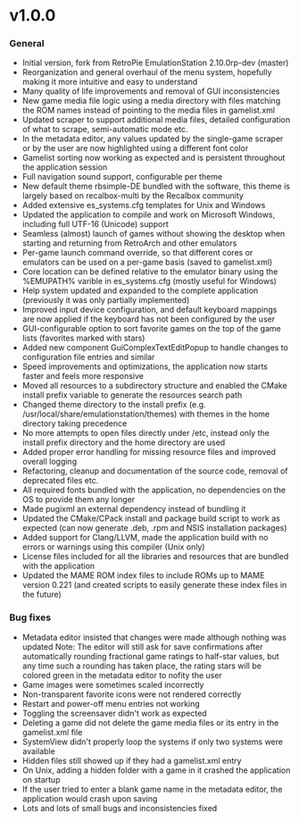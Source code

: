 v1.0.0
======

### General

* Initial version, fork from RetroPie EmulationStation 2.10.0rp-dev (master)
* Reorganization and general overhaul of the menu system, hopefully making it more intuitive and easy to understand
* Many quality of life improvements and removal of GUI inconsistencies
* New game media file logic using a media directory with files matching the ROM names instead of pointing to the media files in gamelist.xml
* Updated scraper to support additional media files, detailed configuration of what to scrape, semi-automatic mode etc.
* In the metadata editor, any values updated by the single-game scraper or by the user are now highlighted using a different font color
* Gamelist sorting now working as expected and is persistent throughout the application session
* Full navigation sound support, configurable per theme
* New default theme rbsimple-DE bundled with the software, this theme is largely based on recalbox-multi by the Recalbox community
* Added extensive es_systems.cfg templates for Unix and Windows
* Updated the application to compile and work on Microsoft Windows, including full UTF-16 (Unicode) support
* Seamless (almost) launch of games without showing the desktop when starting and returning from RetroArch and other emulators
* Per-game launch command override, so that different cores or emulators can be used on a per-game basis (saved to gamelist.xml)
* Core location can be defined relative to the emulator binary using the %EMUPATH% varible in es_systems.cfg (mostly useful for Windows)
* Help system updated and expanded to the complete application (previously it was only partially implemented)
* Improved input device configuration, and default keyboard mappings are now applied if the keyboard has not been configured by the user
* GUI-configurable option to sort favorite games on the top of the game lists (favorites marked with stars)
* Added new component GuiComplexTextEditPopup to handle changes to configuration file entries and similar
* Speed improvements and optimizations, the application now starts faster and feels more responsive
* Moved all resources to a subdirectory structure and enabled the CMake install prefix variable to generate the resources search path
* Changed theme directory to the install prefix (e.g. /usr/local/share/emulationstation/themes) with themes in the home directory taking precedence
* No more attempts to open files directly under /etc, instead only the install prefix directory and the home directory are used
* Added proper error handling for missing resource files and improved overall logging
* Refactoring, cleanup and documentation of the source code, removal of deprecated files etc.
* All required fonts bundled with the application, no dependencies on the OS to provide them any longer
* Made pugixml an external dependency instead of bundling it
* Updated the CMake/CPack install and package build script to work as expected (can now generate .deb, .rpm and NSIS installation packages)
* Added support for Clang/LLVM, made the application build with no errors or warnings using this compiler (Unix only)
* License files included for all the libraries and resources that are bundled with the application
* Updated the MAME ROM index files to include ROMs up to MAME version 0.221 (and created scripts to easily generate these index files in the future)

### Bug fixes

* Metadata editor insisted that changes were made although nothing was updated
  Note: The editor will still ask for save confirmations after automatically rounding fractional game ratings to half-star values, but any time such a rounding has taken place, the rating stars will be colored green in the metadata editor to nofity the user
* Game images were sometimes scaled incorrectly
* Non-transparent favorite icons were not rendered correctly
* Restart and power-off menu entries not working
* Toggling the screensaver didn't work as expected
* Deleting a game did not delete the game media files or its entry in the gamelist.xml file
* SystemView didn't properly loop the systems if only two systems were available
* Hidden files still showed up if they had a gamelist.xml entry
* On Unix, adding a hidden folder with a game in it crashed the application on startup
* If the user tried to enter a blank game name in the metadata editor, the application would crash upon saving
* Lots and lots of small bugs and inconsistencies fixed
